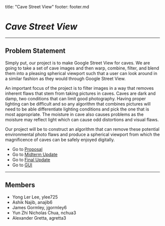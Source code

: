 <frontmatter>
  title: "Cave Street View"
  footer: footer.md
</frontmatter>

<include src="nav.md" boilerplate />

# _Cave Street View_
---

## Problem Statement
Simply put, our project is to make Google Street View for caves. We are going to take a set of cave images and then warp, combine, filter, and blend them into a pleasing spherical viewport such that a user can look around in  a similar fashion as they would through Google Street View.

<pic src="images/image0.jpg" width="300" alt="Logo"></pic>
<pic src="images/image1.jpg" width="300" alt="Logo"></pic>
<pic src="images/image2.jpg" width="300" alt="Logo"></pic>


An important focus of the project is to filter images in a way that removes inherent flaws that stem from taking pictures in caves. Caves are dark and damp, two conditions that can limit good photography. Having proper lighting can be difficult and so any algorithm that combines pictures will need to be able differentiate lighting conditions and pick the one that is most appropriate. The moisture in cave also causes problems as the moisture may reflect light which can cause odd distortions and visual flaws.

Our project will be to construct an algorithm that can remove these potential environmental photo flaws and produce a spherical viewport from which the magnificence of caves can be safely enjoyed digitally.

* Go to [Proposal]({{baseUrl}}/proposal.html)
* Go to [Midterm Update]({{baseUrl}}/midterm.html)
* Go to [Final Update]({{baseUrl}}/final.html)
* Go to [GUI]({{baseUrl}}/cave_panorama.html)
---

## Members
* Yong Ler Lee, ylee725
* Ashik Najib, anajib6
* James Gormley, jgormley6
* Yun Zhi Nicholas Chua, nchua3
* Alexander Gretta, agretta3

